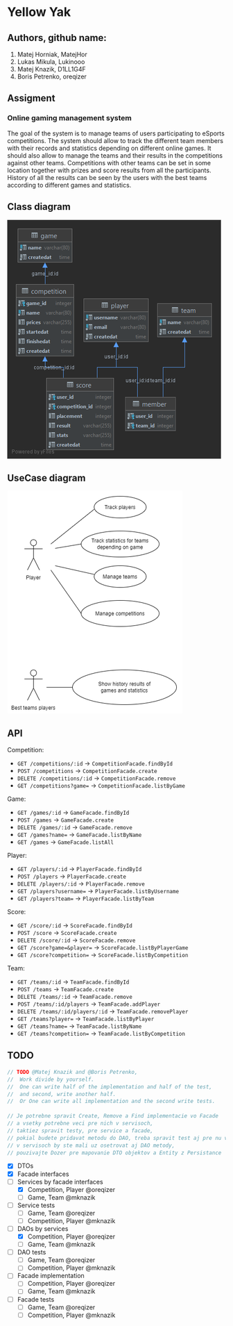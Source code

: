 # Yellow Yak

## Authors, github name:
1. Matej Horniak, MatejHor
2. Lukas Mikula, Lukinooo 
3. Matej Knazik, D1LL1G4F
4. Boris Petrenko, oreqizer

## Assigment
### Online gaming management system
The goal of the system is to manage teams of users participating to eSports competitions. The system should allow to
track the different team members with their records and statistics depending on different online games. It should also
allow to manage the teams and their results in the competitions against other teams. Competitions with other teams can
be set in some location together with prizes and score results from all the participants. History of all the results can
be seen by the users with the best teams according to different games and statistics.

##  Class diagram

![Alt text](wiki/ClassDiagram.png?raw=true "Class diagram")

## UseCase diagram

![Alt text](wiki/UseCaseDiagram.PNG "UseCase diagram")

## API

Competition:
* `GET /competitions/:id` -> `CompetitionFacade.findById`
* `POST /competitions` -> `CompetitionFacade.create`
* `DELETE /competitions/:id` -> `CompetitionFacade.remove`
* `GET /competitions?game=` -> `CompetitionFacade.listByGame`

Game:
* `GET /games/:id` -> `GameFacade.findById`
* `POST /games` -> `GameFacade.create`
* `DELETE /games/:id` -> `GameFacade.remove`
* `GET /games?name=` -> `GameFacade.listByName`
* `GET /games` -> `GameFacade.listAll`

Player:
* `GET /players/:id` -> `PlayerFacade.findById`
* `POST /players` -> `PlayerFacade.create`
* `DELETE /players/:id` -> `PlayerFacade.remove`
* `GET /players?username=` -> `PlayerFacade.listByUsername`
* `GET /players?team=` -> `PlayerFacade.listByTeam`

Score:
* `GET /score/:id` -> `ScoreFacade.findById`
* `POST /score` -> `ScoreFacade.create`
* `DELETE /score/:id` -> `ScoreFacade.remove`
* `GET /score?game=&player=` -> `ScoreFacade.listByPlayerGame`
* `GET /score?competition=` -> `ScoreFacade.listByCompetition`
  
Team:
* `GET /teams/:id` -> `TeamFacade.findById`
* `POST /teams` -> `TeamFacade.create`
* `DELETE /teams/:id` -> `TeamFacade.remove`
* `POST /teams/:id/players` -> `TeamFacade.addPlayer`
* `DELETE /teams/:id/players/:id` -> `TeamFacade.removePlayer`
* `GET /teams?player=` -> `TeamFacade.listByPlayer`
* `GET /teams?name=` -> `TeamFacade.listByName`
* `GET /teams?competition=` -> `TeamFacade.listByCompetition`

## TODO

```java
// TODO @Matej Knazik and @Boris Petrenko,
//  Work divide by yourself.
//  One can write half of the implementation and half of the test,
//  and second, write another half.
//  Or One can write all implementation and the second write tests.

// Je potrebne spravit Create, Remove a Find implementacie vo Facade
// a vsetky potrebne veci pre nich v servisoch,
// taktiez spravit testy, pre service a facade,
// pokial budete pridavat metodu do DAO, treba spravit test aj pre nu v DAO
// v servisoch by ste mali uz osetrovat aj DAO metody,
// pouzivajte Dozer pre mapovanie DTO objektov a Entity z Persistance
```

- [x] DTOs
- [x] Facade interfaces
- [ ] Services by facade interfaces
  - [x] Competition, Player @oreqizer
  - [ ] Game, Team @mknazik
- [ ] Service tests
  - [ ] Game, Team @oreqizer
  - [ ] Competition, Player @mknazik
- [ ] DAOs by services
  - [x] Competition, Player @oreqizer
  - [ ] Game, Team @mknazik
- [ ] DAO tests
  - [ ] Game, Team @oreqizer
  - [ ] Competition, Player @mknazik
- [ ] Facade implementation
  - [ ] Competition, Player @oreqizer
  - [ ] Game, Team @mknazik
- [ ] Facade tests
  - [ ] Game, Team @oreqizer
  - [ ] Competition, Player @mknazik
